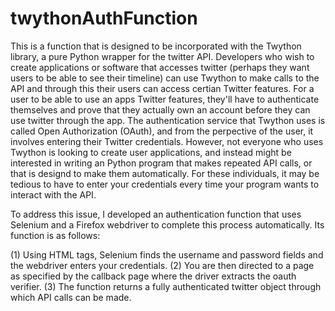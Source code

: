 # twythonAuthFunction

This is a function that is designed to be incorporated with the Twython library, a pure Python wrapper for the twitter API. Developers who wish to create applications or software that accesses twitter (perhaps they want users to be able to see their timeline) can use Twython to make calls to the API and through this their users can access certian Twitter features. For a user to be able to use an apps Twitter features, they'll have to authenticate themselves and prove that they actually own an account before they can use twitter through the app. The authentication service that Twython uses is called Open Authorization (OAuth), and from the perpective of the user, it involves entering their Twitter credentials. However, not everyone who uses Twython is looking to create user applications, and instead might be interested in writing an Python program that makes repeated API calls, or that is designd to make them automatically. For these individuals, it may be tedious to have to enter your credentials every time your program wants to interact with the API.

To address this issue, I developed an authentication function that uses Selenium and a Firefox webdriver to complete this process automatically. Its function is as follows: 

(1) Using HTML tags, Selenium finds the username and password fields and the webdriver enters your credentials.
(2) You are then directed to a page as specified by the callback page where the driver extracts the oauth verifier.
(3) The function returns a fully authenticated twitter object through which API calls can be made.
